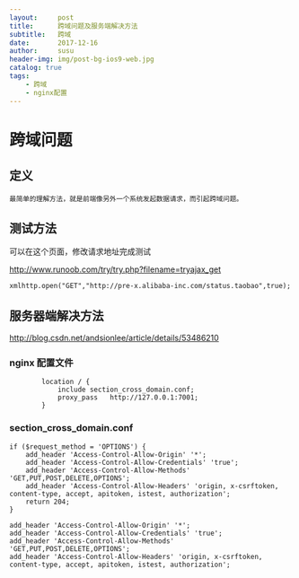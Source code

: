 ```yaml
---
layout:     post
title:      跨域问题及服务端解决方法
subtitle:   跨域
date:       2017-12-16
author:     susu
header-img: img/post-bg-ios9-web.jpg
catalog: true
tags:
    - 跨域
    - nginx配置
---
```

# 跨域问题

## 定义
```
最简单的理解方法，就是前端像另外一个系统发起数据请求，而引起跨域问题。
```

## 测试方法

可以在这个页面，修改请求地址完成测试

http://www.runoob.com/try/try.php?filename=tryajax_get

	xmlhttp.open("GET","http://pre-x.alibaba-inc.com/status.taobao",true);

## 服务器端解决方法

http://blog.csdn.net/andsionlee/article/details/53486210


### nginx 配置文件

```
        location / {
            include section_cross_domain.conf;
            proxy_pass   http://127.0.0.1:7001;
        }
```

### section_cross_domain.conf

```
if ($request_method = 'OPTIONS') {
    add_header 'Access-Control-Allow-Origin' '*';
    add_header 'Access-Control-Allow-Credentials' 'true';
    add_header 'Access-Control-Allow-Methods' 'GET,PUT,POST,DELETE,OPTIONS';
    add_header 'Access-Control-Allow-Headers' 'origin, x-csrftoken, content-type, accept, apitoken, istest, authorization';
    return 204;
}

add_header 'Access-Control-Allow-Origin' '*';
add_header 'Access-Control-Allow-Credentials' 'true';
add_header 'Access-Control-Allow-Methods' 'GET,PUT,POST,DELETE,OPTIONS';
add_header 'Access-Control-Allow-Headers' 'origin, x-csrftoken, content-type, accept, apitoken, istest, authorization';

```



